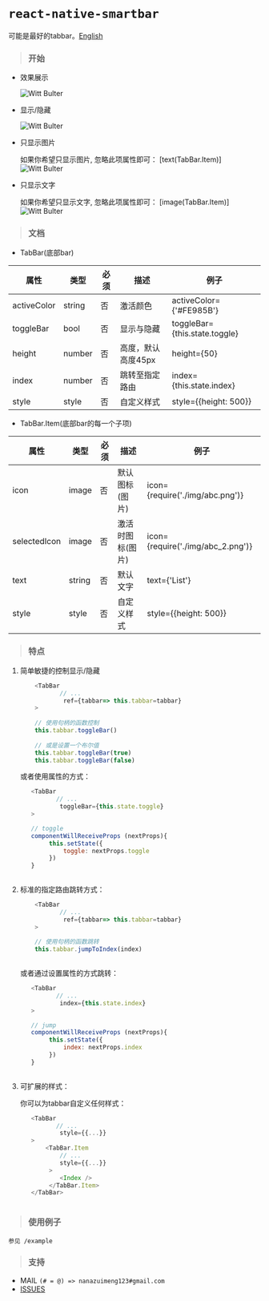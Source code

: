 # `react-native-smartbar`
可能是最好的tabbar。[English](https://github.com/WittBulter/react-native-smartbar/blob/master/README.md)

>### **开始**  

- 效果展示

    ![Witt Bulter](http://obqqxnnm4.bkt.clouddn.com/demo.gif?imageView2/1/w/140/h/280)

- 显示/隐藏

    ![Witt Bulter](http://obqqxnnm4.bkt.clouddn.com/demo-2.gif?imageView2/1/w/140/h/280)

- 只显示图片

    如果你希望只显示图片, 忽略此项属性即可： [text(TabBar.Item)]
![Witt Bulter](http://obqqxnnm4.bkt.clouddn.com/demo-3.png?imageView1/1/w/500/h/110)
- 只显示文字

    如果你希望只显示文字, 忽略此项属性即可： [image(TabBar.Item)]
 ![Witt Bulter](http://obqqxnnm4.bkt.clouddn.com/demo-4.png?imageView1/1/w/500/h/110)



>### **文档**    

- TabBar(底部bar)

| 属性   | 类型   | 必须 | 描述                  | 例子                       |
| ----------- | ------ | -------- | ---------------------------- | ----------------------------- |
| activeColor | string | 否    | 激活颜色                 | activeColor={'#FE985B'}       |
| toggleBar   | bool   | 否    | 显示与隐藏                | toggleBar={this.state.toggle} |
| height      | number | 否    | 高度，默认高度45px         | height={50}                   |
| index       | number | 否    | 跳转至指定路由 | index={this.state.index}      |
| style       | style  | 否    | 自定义样式             | style={{height: 500}}         |


- TabBar.Item(底部bar的每一个子项)

| 属性    | 类型   | 必须 | 描述      | 例子                           |
| ------------ | ------ | -------- | ---------------- | --------------------------------- |
| icon         | image  | 否    | 默认图标(图片)     | icon={require('./img/abc.png')}   |
| selectedIcon | image  | 否    | 激活时图标(图片)     | icon={require('./img/abc_2.png')} |
| text         | string | 否    | 默认文字     | text={'List'}                     |
| style        | style  | 否    | 自定义样式 | style={{height: 500}}             |



>### **特点**   

1. 简单敏捷的控制显示/隐藏
    
    ```javascript
        <TabBar
               // ...
                ref={tabbar=> this.tabbar=tabbar}
        >
     
        // 使用句柄的函数控制 
        this.tabbar.toggleBar()
     
        // 或是设置一个布尔值
        this.tabbar.toggleBar(true)
        this.tabbar.toggleBar(false)
    ```
    
    或者使用属性的方式：
    
    ```javascript
       <TabBar
              // ...
               toggleBar={this.state.toggle}
       >
    
       // toggle 
       componentWillReceiveProps (nextProps){
       		this.setState({
       			toggle: nextProps.toggle
       		})
       }
        
    ```

2.  标准的指定路由跳转方式：
    ```javascript
        <TabBar
               // ...
                ref={tabbar=> this.tabbar=tabbar}
        >
     
        // 使用句柄的函数跳转
        this.tabbar.jumpToIndex(index)
     
    ```
    
    或者通过设置属性的方式跳转：
    
    ```javascript
       <TabBar
              // ...
               index={this.state.index}
       >
    
       // jump 
       componentWillReceiveProps (nextProps){
            this.setState({
                index: nextProps.index
            })
       }
        
    ```

3. 可扩展的样式：

    你可以为tabbar自定义任何样式：
    ```javascript
       <TabBar
              // ...
               style={{...}}
       >
           <TabBar.Item
               // ...
               style={{...}}
            >
               <Index />
            </TabBar.Item>    
       </TabBar>
        
    ```


>### **使用例子**  
 
    参见 /example

>### **支持**      

- MAIL   `(# = @) => nanazuimeng123#gmail.com`
- [ISSUES](https://github.com/WittBulter/react-native-smartbar/issues)





















